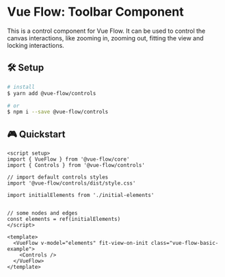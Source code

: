 # Vue Flow: Toolbar Component

This is a control component for Vue Flow.
It can be used to control the canvas interactions, like zooming in, zooming out, fitting the view and locking interactions.

## 🛠 Setup

```bash
# install
$ yarn add @vue-flow/controls

# or
$ npm i --save @vue-flow/controls
```

## 🎮 Quickstart

```vue
<script setup>
import { VueFlow } from '@vue-flow/core'
import { Controls } from '@vue-flow/controls'

// import default controls styles
import '@vue-flow/controls/dist/style.css'

import initialElements from './initial-elements'


// some nodes and edges
const elements = ref(initialElements)
</script>

<template>
  <VueFlow v-model="elements" fit-view-on-init class="vue-flow-basic-example">
    <Controls />
  </VueFlow>
</template>
```
